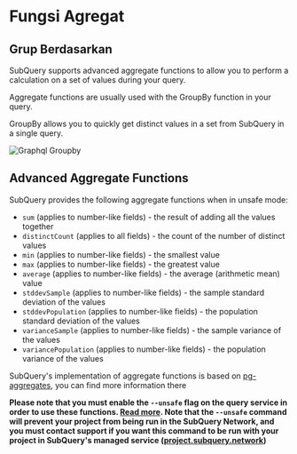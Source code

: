 # Fungsi Agregat

## Grup Berdasarkan

SubQuery supports advanced aggregate functions to allow you to perform a calculation on a set of values during your query.

Aggregate functions are usually used with the GroupBy function in your query.

GroupBy allows you to quickly get distinct values in a set from SubQuery in a single query.

![Graphql Groupby](/assets/img/graphql_aggregation.png)

## Advanced Aggregate Functions

SubQuery provides the following aggregate functions when in unsafe mode:

- `sum` (applies to number-like fields) - the result of adding all the values together
- `distinctCount` (applies to all fields) - the count of the number of distinct values
- `min` (applies to number-like fields) - the smallest value
- `max` (applies to number-like fields) - the greatest value
- `average` (applies to number-like fields) - the average (arithmetic mean) value
- `stddevSample` (applies to number-like fields) - the sample standard deviation of the values
- `stddevPopulation` (applies to number-like fields) - the population standard deviation of the values
- `varianceSample` (applies to number-like fields) - the sample variance of the values
- `variancePopulation` (applies to number-like fields) - the population variance of the values

SubQuery's implementation of aggregate functions is based on [pg-aggregates](https://github.com/graphile/pg-aggregates), you can find more information there

**Please note that you must enable the `--unsafe` flag on the query service in order to use these functions. [Read more](../references/references.md#unsafe-2). Note that the `--unsafe` command will prevent your project from being run in the SubQuery Network, and you must contact support if you want this command to be run with your project in SubQuery's managed service ([project.subquery.network](https://project.subquery.network))**
